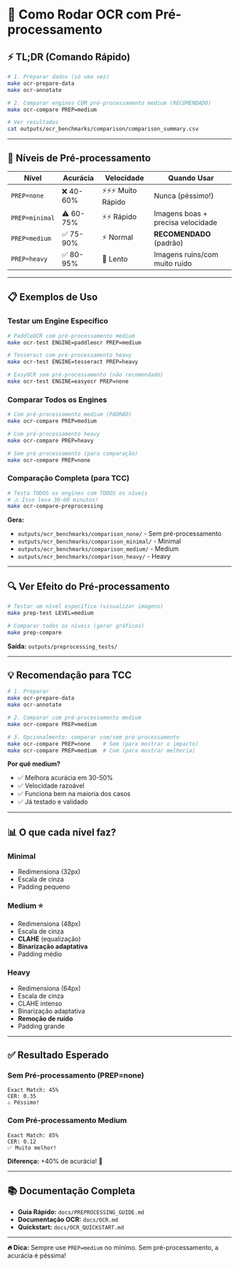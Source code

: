 # 🔧 Como Rodar OCR com Pré-processamento

## ⚡ TL;DR (Comando Rápido)

```bash
# 1. Preparar dados (só uma vez)
make ocr-prepare-data
make ocr-annotate

# 2. Comparar engines COM pré-processamento medium (RECOMENDADO)
make ocr-compare PREP=medium

# Ver resultados
cat outputs/ocr_benchmarks/comparison/comparison_summary.csv
```

---

## 🎯 Níveis de Pré-processamento

| Nível | Acurácia | Velocidade | Quando Usar |
|-------|----------|------------|-------------|
| `PREP=none` | ❌ 40-60% | ⚡⚡⚡ Muito Rápido | Nunca (péssimo!) |
| `PREP=minimal` | ⚠️ 60-75% | ⚡⚡ Rápido | Imagens boas + precisa velocidade |
| `PREP=medium` | ✅ 75-90% | ⚡ Normal | **RECOMENDADO** (padrão) |
| `PREP=heavy` | ✅ 80-95% | 🐌 Lento | Imagens ruins/com muito ruído |

---

## 📋 Exemplos de Uso

### Testar um Engine Específico

```bash
# PaddleOCR com pré-processamento medium
make ocr-test ENGINE=paddleocr PREP=medium

# Tesseract com pré-processamento heavy
make ocr-test ENGINE=tesseract PREP=heavy

# EasyOCR sem pré-processamento (não recomendado)
make ocr-test ENGINE=easyocr PREP=none
```

### Comparar Todos os Engines

```bash
# Com pré-processamento medium (PADRÃO)
make ocr-compare PREP=medium

# Com pré-processamento heavy
make ocr-compare PREP=heavy

# Sem pré-processamento (para comparação)
make ocr-compare PREP=none
```

### Comparação Completa (para TCC)

```bash
# Testa TODOS os engines com TODOS os níveis
# ⚠️ Isso leva 30-60 minutos!
make ocr-compare-preprocessing
```

**Gera:**
- `outputs/ocr_benchmarks/comparison_none/` - Sem pré-processamento
- `outputs/ocr_benchmarks/comparison_minimal/` - Minimal
- `outputs/ocr_benchmarks/comparison_medium/` - Medium
- `outputs/ocr_benchmarks/comparison_heavy/` - Heavy

---

## 🔍 Ver Efeito do Pré-processamento

```bash
# Testar um nível específico (visualizar imagens)
make prep-test LEVEL=medium

# Comparar todos os níveis (gerar gráficos)
make prep-compare
```

**Saída:** `outputs/preprocessing_tests/`

---

## 💡 Recomendação para TCC

```bash
# 1. Preparar
make ocr-prepare-data
make ocr-annotate

# 2. Comparar com pré-processamento medium
make ocr-compare PREP=medium

# 3. Opcionalmente: comparar com/sem pré-processamento
make ocr-compare PREP=none    # Sem (para mostrar o impacto)
make ocr-compare PREP=medium  # Com (para mostrar melhoria)
```

**Por quê medium?**
- ✅ Melhora acurácia em 30-50%
- ✅ Velocidade razoável
- ✅ Funciona bem na maioria dos casos
- ✅ Já testado e validado

---

## 📊 O que cada nível faz?

### Minimal
- Redimensiona (32px)
- Escala de cinza
- Padding pequeno

### Medium ⭐
- Redimensiona (48px)
- Escala de cinza
- **CLAHE** (equalização)
- **Binarização adaptativa**
- Padding médio

### Heavy
- Redimensiona (64px)
- Escala de cinza
- CLAHE intenso
- Binarização adaptativa
- **Remoção de ruído**
- Padding grande

---

## ✅ Resultado Esperado

### Sem Pré-processamento (PREP=none)
```
Exact Match: 45%
CER: 0.35
⚠️ Péssimo!
```

### Com Pré-processamento Medium
```
Exact Match: 85%
CER: 0.12
✅ Muito melhor!
```

**Diferença:** +40% de acurácia! 🎉

---

## 📚 Documentação Completa

- **Guia Rápido:** `docs/PREPROCESSING_GUIDE.md`
- **Documentação OCR:** `docs/OCR.md`
- **Quickstart:** `docs/OCR_QUICKSTART.md`

---

**🔥 Dica:** Sempre use `PREP=medium` no mínimo. Sem pré-processamento, a acurácia é péssima!
